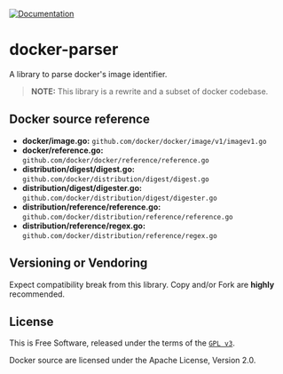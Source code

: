 [![Documentation][godoc-img]][godoc-url]

# docker-parser

A library to parse docker's image identifier.

> **NOTE:** This library is a rewrite and a subset of docker codebase.

## Docker source reference

 * **docker/image.go:** `github.com/docker/docker/image/v1/imagev1.go`
 * **docker/reference.go:** `github.com/docker/docker/reference/reference.go`
 * **distribution/digest/digest.go:** `github.com/docker/distribution/digest/digest.go`
 * **distribution/digest/digester.go:** `github.com/docker/distribution/digest/digester.go`
 * **distribution/reference/reference.go:** `github.com/docker/distribution/reference/reference.go`
 * **distribution/reference/regex.go:** `github.com/docker/distribution/reference/regex.go`

## Versioning or Vendoring

Expect compatibility break from this library.
Copy and/or Fork are **highly** recommended.

## License

This is Free Software, released under the terms of the [`GPL v3`](LICENSE).

Docker source are licensed under the Apache License, Version 2.0.

[godoc-url]: https://godoc.org/github.com/crowley-io/docker-parser
[godoc-img]: https://godoc.org/github.com/crowley-io/docker-parser?status.svg
